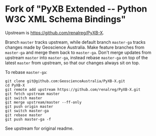 # Fork of "PyXB Extended -- Python W3C XML Schema Bindings"

Upstream is https://github.com/renalreg/PyXB-X.

Branch `master` tracks upstream, while default branch `master-ga` tracks changes
made by Geoscience Australia. Make feature branches from `master-ga` and merge
them back to `master-ga`. Don't merge updates from upstream `master` into
`master-ga`, instead rebase `master-ga` on top of the latest `master` from
upstream, so that our changes always sit on top.

To rebase `master-ga`:

```
git clone git@github.com:GeoscienceAustralia/PyXB-X.git
cd PyXB-X
git remote add upstream https://github.com/renalreg/PyXB-X.git
git fetch upstream master
git switch master
git merge upstream/master --ff-only
git push origin master
git switch master-ga
git rebase master
git push master-ga -f
```

See upstream for original readme.
